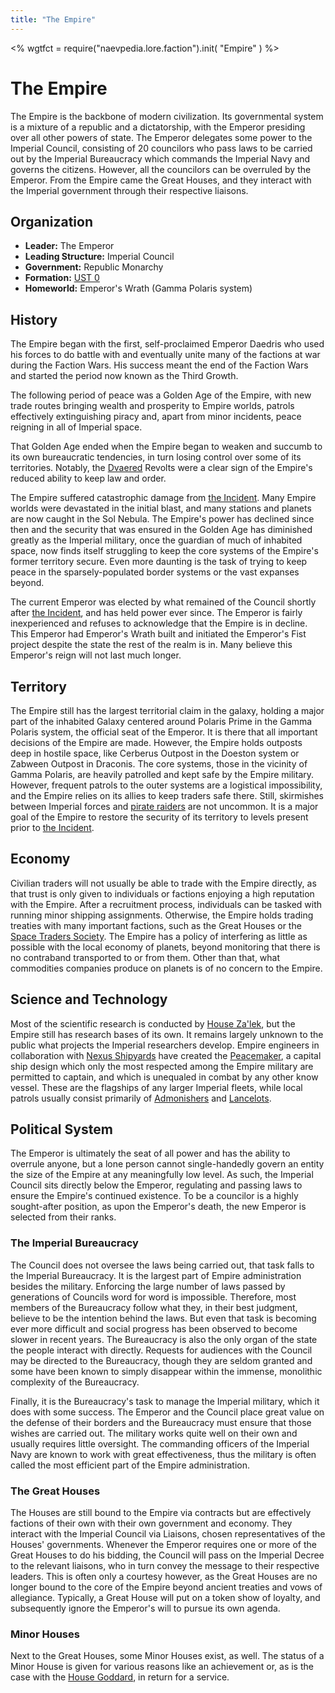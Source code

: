 ```yaml
---
title: "The Empire"
---
```

<%
wgtfct = require("naevpedia.lore.faction").init( "Empire" )
%>
<widget wgtfct />

# The Empire

The Empire is the backbone of modern civilization.
Its governmental system is a mixture of a republic and a dictatorship, with the Emperor presiding over all other powers of state.
The Emperor delegates some power to the Imperial Council, consisting of 20 councilors who pass laws to be carried out by the Imperial Bureaucracy which commands the Imperial Navy and governs the citizens.
However, all the councilors can be overruled by the Emperor.
From the Empire came the Great Houses, and they interact with the Imperial government through their respective liaisons.

## Organization

* **Leader:** The Emperor
* **Leading Structure:** Imperial Council
* **Government:** Republic Monarchy
* **Formation:** [UST 0](lore/history)
* **Homeworld:** Emperor's Wrath (Gamma Polaris system)

## History

The Empire began with the first, self-proclaimed Emperor Daedris who used his forces to do battle with and eventually unite many of the factions at war during the Faction Wars.
His success meant the end of the Faction Wars and started the period now known as the Third Growth.

The following period of peace was a Golden Age of the Empire, with new trade routes bringing wealth and prosperity to Empire worlds, patrols effectively extinguishing piracy and, apart from minor incidents, peace reigning in all of Imperial space.

That Golden Age ended when the Empire began to weaken and succumb to its own bureaucratic tendencies, in turn losing control over some of its territories.
Notably, the [Dvaered](lore/factions/dvaered) Revolts were a clear sign of the Empire's reduced ability to keep law and order.

The Empire suffered catastrophic damage from [the Incident](lore/history/incident).
Many Empire worlds were devastated in the initial blast, and many stations and planets are now caught in the Sol Nebula.
The Empire's power has declined since then and the security that was ensured in the Golden Age has diminished greatly as the Imperial military, once the guardian of much of inhabited space, now finds itself struggling to keep the core systems of the Empire's former territory secure. Even more daunting is the task of trying to keep peace in the sparsely-populated border systems or the vast expanses beyond.

The current Emperor was elected by what remained of the Council shortly after [the Incident](lore/history/incident), and has held power ever since.
The Emperor is fairly inexperienced and refuses to acknowledge that the Empire is in decline.
This Emperor had Emperor's Wrath built and initiated the Emperor's Fist project despite the state the rest of the realm is in.
Many believe this Emperor's reign will not last much longer.

## Territory

The Empire still has the largest territorial claim in the galaxy, holding a major part of the inhabited Galaxy centered around Polaris Prime in the Gamma Polaris system, the official seat of the Emperor.
It is there that all important decisions of the Empire are made.
However, the Empire holds outposts deep in hostile space, like Cerberus Outpost in the Doeston system or Zabween Outpost in Draconis.
The core systems, those in the vicinity of Gamma Polaris, are heavily patrolled and kept safe by the Empire military.
However, frequent patrols to the outer systems are a logistical impossibility, and the Empire relies on its allies to keep traders safe there.
Still, skirmishes between Imperial forces and [pirate raiders](lore/factions/pirates) are not uncommon.
It is a major goal of the Empire to restore the security of its territory to levels present prior to [the Incident](lore/history/incident).

## Economy

Civilian traders will not usually be able to trade with the Empire directly, as that trust is only given to individuals or factions enjoying a high reputation with the Empire.
After a recruitment process, individuals can be tasked with running minor shipping assignments.
Otherwise, the Empire holds trading treaties with many important factions, such as the Great Houses or the [Space Traders Society](lore/factions/tradersociety).
The Empire has a policy of interfering as little as possible with the local economy of planets, beyond monitoring that there is no contraband transported to or from them.
Other than that, what commodities companies produce on planets is of no concern to the Empire.

## Science and Technology

Most of the scientific research is conducted by [House Za'lek](lore/factions/zalek), but the Empire still has research bases of its own.
It remains largely unknown to the public what projects the Imperial researchers develop.
Empire engineers in collaboration with [Nexus Shipyards](lore/fabricators) have created the [Peacemaker](ships/empire_peacemaker), a capital ship design which only the most respected among the Empire military are permitted to captain, and which is unequaled in combat by any other know vessel.
These are the flagships of any larger Imperial fleets, while local patrols usually consist primarily of [Admonishers](ships/empire_admonisher) and [Lancelots](ships/empire_lancelot).

## Political System

The Emperor is ultimately the seat of all power and has the ability to overrule anyone, but a lone person cannot single-handedly govern an entity the size of the Empire at any meaningfully low level.
As such, the Imperial Council sits directly below the Emperor, regulating and passing laws to ensure the Empire's continued existence.
To be a councilor is a highly sought-after position, as upon the Emperor's death, the new Emperor is selected from their ranks.

### The Imperial Bureaucracy

The Council does not oversee the laws being carried out, that task falls to the Imperial Bureaucracy.
It is the largest part of Empire administration besides the military.
Enforcing the large number of laws passed by generations of Councils word for word is impossible.
Therefore, most members of the Bureaucracy follow what they, in their best judgment, believe to be the intention behind the laws.
But even that task is becoming ever more difficult and social progress has been observed to become slower in recent years.
The Bureaucracy is also the only organ of the state the people interact with directly.
Requests for audiences with the Council may be directed to the Bureaucracy, though they are seldom granted and some have been known to simply disappear within the immense, monolithic complexity of the Bureaucracy.

Finally, it is the Bureaucracy's task to manage the Imperial military, which it does with some success.
The Emperor and the Council place great value on the defense of their borders and the Bureaucracy must ensure that those wishes are carried out.
The military works quite well on their own and usually requires little oversight.
The commanding officers of the Imperial Navy are known to work with great effectiveness, thus the military is often called the most efficient part of the Empire administration.

### The Great Houses

The Houses are still bound to the Empire via contracts but are effectively factions of their own with their own government and economy.
They interact with the Imperial Council via Liaisons, chosen representatives of the Houses' governments.
Whenever the Emperor requires one or more of the Great Houses to do his bidding, the Council will pass on the Imperial Decree to the relevant liaisons, who in turn convey the message to their respective leaders.
This is often only a courtesy however, as the Great Houses are no longer bound to the core of the Empire beyond ancient treaties and vows of allegiance.
Typically, a Great House will put on a token show of loyalty, and subsequently ignore the Emperor's will to pursue its own agenda.

### Minor Houses

Next to the Great Houses, some Minor Houses exist, as well.
The status of a Minor House is given for various reasons like an achievement or, as is the case with the [House Goddard](lore/factions/goddard), in return for a service.
